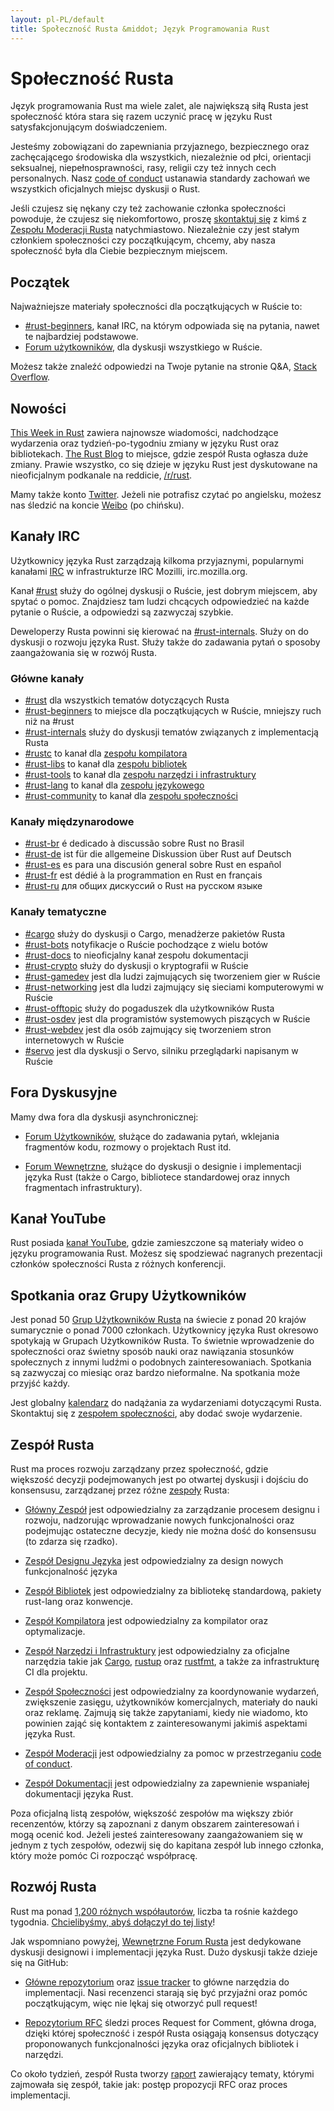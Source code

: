 ```yaml
---
layout: pl-PL/default
title: Społeczność Rusta &middot; Język Programowania Rust
---
```


# Społeczność Rusta

Język programowania Rust ma wiele zalet, ale największą
siłą Rusta jest społeczność która stara się razem uczynić pracę
w języku Rust satysfakcjonującym doświadczeniem.

Jesteśmy zobowiązani do zapewniania przyjaznego, bezpiecznego oraz
zachęcającego środowiska dla wszystkich, niezależnie od płci, orientacji seksualnej,
niepełnosprawności, rasy, religii czy też innych cech personalnych.
Nasz [code of conduct][coc] ustanawia standardy zachowań
we wszystkich oficjalnych miejsc dyskusji o Rust.

Jeśli czujesz się nękany czy też zachowanie członka społeczności
powoduje, że czujesz się niekomfortowo, proszę
[skontaktuj się][mod_team_email] z kimś z [Zespołu Moderacji Rusta][mod_team]
natychmiastowo. Niezależnie czy jest stałym członkiem społeczności czy
początkującym, chcemy, aby nasza społeczność była dla Ciebie bezpiecznym miejscem.

[coc]: /en-US/conduct.html
[mod_team_email]: mailto:rust-mods@rust-lang.org

## Początek

Najważniejsze materiały społeczności dla początkujących w Ruście to:

- [#rust-beginners][beginners_irc], kanał IRC, na którym
  odpowiada się na pytania, nawet te najbardziej podstawowe.
- [Forum użytkowników][users_forum], dla dyskusji wszystkiego w Ruście.

Możesz także znaleźć odpowiedzi na Twoje pytanie na stronie Q&A, [Stack Overflow][stack_overflow].

[stack_overflow]: https://stackoverflow.com/questions/tagged/rust

## Nowości

[This Week in Rust][twir] zawiera najnowsze wiadomości, nadchodzące wydarzenia
oraz tydzień-po-tygodniu zmiany w języku Rust oraz bibliotekach.
[The Rust Blog][rust_blog] to miejsce, gdzie zespół Rusta ogłasza duże zmiany.
Prawie wszystko, co się dzieje w języku Rust jest dyskutowane na
nieoficjalnym podkanale na reddicie, [/r/rust][reddit].

Mamy także konto [Twitter][twitter].
Jeżeli nie potrafisz czytać po angielsku, możesz nas śledzić na koncie [Weibo][weibo] (po chińsku).

[twir]: https://this-week-in-rust.org/
[rust_blog]: http://blog.rust-lang.org/
[reddit]: https://www.reddit.com/r/rust
[reddit_coc]: https://www.reddit.com/r/rust/comments/2rvrzx/our_code_of_conduct_please_read/
[twitter]: https://twitter.com/rustlang
[weibo]: http://weibo.com/u/5616913483

## Kanały IRC

Użytkownicy języka Rust zarządzają kilkoma przyjaznymi, popularnymi kanałami [IRC]
w infrastrukturze IRC Mozilli, irc.mozilla.org.

Kanał [#rust][rust_irc] służy do ogólnej dyskusji o Ruście,
jest dobrym miejscem, aby spytać o pomoc. Znajdziesz tam
ludzi chcących odpowiedzieć na każde pytanie o Ruście, a
odpowiedzi są zazwyczaj szybkie.

Deweloperzy Rusta powinni się kierować na [#rust-internals][internals_irc]. Służy on do dyskusji o rozwoju języka Rust.
Służy także do zadawania pytań o sposoby zaangażowania się w rozwój Rusta.

### Główne kanały

- [#rust][rust_irc] dla wszystkich tematów dotyczących Rusta
- [#rust-beginners][beginners_irc] to miejsce dla początkujących w Ruście, mniejszy ruch niż na #rust
- [#rust-internals][internals_irc] służy do dyskusji tematów związanych z implementacją Rusta
- [#rustc][rustc_irc] to kanał dla [zespołu kompilatora][compiler_team]
- [#rust-libs][libs_irc] to kanał dla [zespołu bibliotek][library_team]
- [#rust-tools][tools_irc] to kanał dla [zespołu narzędzi i infrastruktury][tool_team]
- [#rust-lang][lang_irc] to kanał dla [zespołu językowego][language_team]
- [#rust-community][community_irc] to kanał dla [zespołu społeczności][community_team]

### Kanały międzynarodowe

- [#rust-br][br_irc] é dedicado à discussão sobre Rust no Brasil
- [#rust-de][de_irc] ist für die allgemeine Diskussion über Rust auf Deutsch
- [#rust-es][es_irc] es para una discusión general sobre Rust en español
- [#rust-fr][fr_irc] est dédié à la programmation en Rust en français
- [#rust-ru][ru_irc] для общих дискуссий о Rust на русском языке

### Kanały tematyczne

- [#cargo][cargo_irc] służy do dyskusji o Cargo, menadżerze pakietów Rusta
- [#rust-bots][bots_irc] notyfikacje o Ruście pochodzące z wielu botów
- [#rust-docs][docs_irc] to nieoficjalny kanał zespołu dokumentacji
- [#rust-crypto][crypto_irc] służy do dyskusji o kryptografii w Ruście
- [#rust-gamedev][gamedev_irc] jest dla ludzi zajmujących się tworzeniem gier w Ruście
- [#rust-networking][networking_irc] jest dla ludzi zajmujący się sieciami komputerowymi w Ruście
- [#rust-offtopic][offtopic_irc] służy do pogaduszek dla użytkowników Rusta
- [#rust-osdev][osdev_irc] jest dla programistów systemowych piszących w Ruście
- [#rust-webdev][webdev_irc] jest dla osób zajmujący się tworzeniem stron internetowych w Ruście
- [#servo][servo_irc] jest dla dyskusji o Servo, silniku przeglądarki napisanym w Ruście

[IRC]: https://en.wikipedia.org/wiki/Internet_Relay_Chat
[beginners_irc]: https://chat.mibbit.com/?server=irc.mozilla.org&channel=%23rust-beginners
[bots_irc]: https://chat.mibbit.com/?server=irc.mozilla.org&channel=%23rust-bots
[br_irc]: https://chat.mibbit.com/?server=irc.mozilla.org&channel=%23rust-br
[cargo_irc]: https://chat.mibbit.com/?server=irc.mozilla.org&channel=%23cargo
[community_irc]: https://chat.mibbit.com/?server=irc.mozilla.org&channel=%23rust-community
[crypto_irc]: https://chat.mibbit.com/?server=irc.mozilla.org&channel=%23rust-crypto
[de_irc]: https://chat.mibbit.com/?server=irc.mozilla.org&channel=%23rust-de
[es_irc]: https://chat.mibbit.com/?server=irc.mozilla.org&channel=%23rust-es
[fr_irc]: https://chat.mibbit.com/?server=irc.mozilla.org&channel=%23rust-fr
[gamedev_irc]: https://chat.mibbit.com/?server=irc.mozilla.org&channel=%23rust-gamedev
[internals_irc]: https://chat.mibbit.com/?server=irc.mozilla.org&channel=%23rust-internals
[lang_irc]: https://chat.mibbit.com/?server=irc.mozilla.org&channel=%23rust-lang
[libs_irc]: https://chat.mibbit.com/?server=irc.mozilla.org&channel=%23rust-libs
[networking_irc]: https://chat.mibbit.com/?server=irc.mozilla.org&channel=%23rust-networking
[offtopic_irc]: https://chat.mibbit.com/?server=irc.mozilla.org&channel=%23rust-offtopic
[osdev_irc]: https://chat.mibbit.com/?server=irc.mozilla.org&channel=%23rust-osdev
[ru_irc]: https://chat.mibbit.com/?server=irc.mozilla.org&channel=%23rust-ru
[rust_irc]: https://chat.mibbit.com/?server=irc.mozilla.org&channel=%23rust
[rustc_irc]: https://chat.mibbit.com/?server=irc.mozilla.org&channel=%23rustc
[servo_irc]: https://chat.mibbit.com/?server=irc.mozilla.org&channel=%23servo
[tools_irc]: https://chat.mibbit.com/?server=irc.mozilla.org&channel=%23rust-tools
[webdev_irc]: https://chat.mibbit.com/?server=irc.mozilla.org&channel=%23rust-webdev
[docs_irc]: https://chat.mibbit.com/?server=irc.mozilla.org&channel=%23rust-docs

## Fora Dyskusyjne

Mamy dwa fora dla dyskusji asynchronicznej:

- [Forum Użytkowników][users_forum], służące do zadawania pytań, wklejania
  fragmentów kodu, rozmowy o projektach Rust itd.

- [Forum Wewnętrzne][internals_forum], służące do dyskusji o designie i
  implementacji języka Rust (także o Cargo, bibliotece standardowej oraz innych
  fragmentach infrastruktury).

[users_forum]: https://users.rust-lang.org/
[internals_forum]: https://internals.rust-lang.org/

## Kanał YouTube

Rust posiada [kanał YouTube][youtube_channel], gdzie zamieszczone są materiały
wideo o języku programowania Rust. Możesz się spodziewać nagranych prezentacji
członków społeczności Rusta z różnych konferencji.

[youtube_channel]: https://www.youtube.com/channel/UCaYhcUwRBNscFNUKTjgPFiA

## Spotkania oraz Grupy Użytkowników

Jest ponad 50 [Grup Użytkowników Rusta][user_group] na świecie z ponad 20 krajów
sumarycznie o ponad 7000 członkach. Użytkownicy języka Rust okresowo spotykają w
Grupach Użytkowników Rusta. To świetnie wprowadzenie do społeczności oraz świetny sposób nauki
oraz nawiązania stosunków społecznych z innymi ludźmi o podobnych
zainteresowaniach. Spotkania są zazwyczaj co miesiąc oraz bardzo nieformalne.
Na spotkania może przyjść każdy.

Jest globalny [kalendarz][calendar] do nadążania za wydarzeniami dotyczącymi Rusta.
Skontaktuj się z [zespołem społeczności][community_team], aby dodać swoje wydarzenie.

[user_group]: /en-US/user-groups.html
[calendar]: https://www.google.com/calendar/embed?src=apd9vmbc22egenmtu5l6c5jbfc@group.calendar.google.com

## Zespół Rusta

Rust ma proces rozwoju zarządzany przez społeczność, gdzie większość decyzji
podejmowanych jest po otwartej dyskusji i dojściu do konsensusu, zarządzanej przez różne
[zespoły][teams] Rusta:

* [Główny Zespół][core_team] jest odpowiedzialny za zarządzanie procesem designu i rozwoju,
nadzorując wprowadzanie nowych funkcjonalności oraz podejmując ostateczne
decyzje, kiedy nie można dość do konsensusu (to zdarza się rzadko).

* [Zespół Designu Języka][language_team] jest odpowiedzialny za design nowych
  funkcjonalność języka

* [Zespół Bibliotek][library_team] jest odpowiedzialny za bibliotekę standardową,
pakiety rust-lang oraz konwencje.

* [Zespół Kompilatora][compiler_team] jest odpowiedzialny za kompilator oraz
  optymalizacje.

* [Zespół Narzędzi i Infrastruktury][tool_team] jest odpowiedzialny za oficjalne
narzędzia takie jak [Cargo], [rustup] oraz [rustfmt], a także za infrastrukturę
CI dla projektu.

[Cargo]: https://crates.io
[rustup]: https://www.rustup.rs
[rustfmt]: https://github.com/rust-lang-nursery/rustfmt

* [Zespół Społeczności][community_team] jest odpowiedzialny za koordynowanie wydarzeń,
zwiększenie zasięgu, użytkowników komercjalnych, materiały do nauki oraz reklamę. Zajmują się także
zapytaniami, kiedy nie wiadomo, kto powinien zająć się kontaktem z
zainteresowanymi jakimiś aspektami języka Rust.

* [Zespół Moderacji][mod_team] jest odpowiedzialny za pomoc w przestrzeganiu
[code of conduct][coc].

* [Zespół Dokumentacji][doc_team] jest odpowiedzialny za zapewnienie
  wspaniałej dokumentacji języka Rust.

Poza oficjalną listą zespołów, większość zespołów ma większy zbiór
recenzentów, którzy są zapoznani z danym obszarem zainteresowań i mogą ocenić kod.
Jeżeli jesteś zainteresowany zaangażowaniem się w jednym z tych zespołów,
odezwij się do kapitana zespół lub innego członka, który może pomóc Ci rozpocząć
współpracę.

[teams]: /en-US/team.html
[core_team]: /en-US/team.html#Core-team
[language_team]: /en-US/team.html#Language-design-team
[library_team]: /en-US/team.html#Library-team
[compiler_team]: /en-US/team.html#Compiler-team
[tool_team]: /en-US/team.html#Tooling-and-infrastructure
[community_team]: /en-US/team.html#Community-team
[mod_team]: /en-US/team.html#Moderation-team
[doc_team]: /en-US/team.html#Documentation-team

## Rozwój Rusta

Rust ma ponad [1,200 różnych współautorów][authors], liczba ta rośnie
każdego tygodnia. [Chcielibyśmy, abyś dołączył do tej listy][contribute]!

Jak wspomniano powyżej, [Wewnętrzne Forum Rusta][internals_forum] jest dedykowane
dyskusji designowi i implementacji języka Rust. Dużo dyskusji także
dzieje się na GitHub:

- [Główne repozytorium][github] oraz [issue tracker][issue_tracking] to główne
  narzędzia do implementacji. Nasi recenzenci starają się być przyjaźni
  oraz pomóc początkującym, więc nie lękaj się otworzyć pull request!

- [Repozytorium RFC][rfcs] śledzi proces Request for Comment, główna droga,
  dzięki której społeczność i zespół Rusta osiągają konsensus dotyczący
  proponowanych funkcjonalności języka oraz oficjalnych bibliotek i narzędzi.

Co około tydzień, zespół Rusta tworzy [raport][team_reports] zawierający
tematy, którymi zajmowała się zespół, takie jak: postęp propozycji RFC oraz
proces implementacji.

[authors]: https://github.com/rust-lang/rust/blob/88397e092e01b6043b6f65772710dfe0e59056c5/AUTHORS.txt
[contribute]: contribute.html
[github]: https://github.com/rust-lang/rust
[rfcs]: https://github.com/rust-lang/rfcs
[team_reports]: https://github.com/rust-lang/subteams
[issue_tracking]: https://github.com/rust-lang/rust/issues
